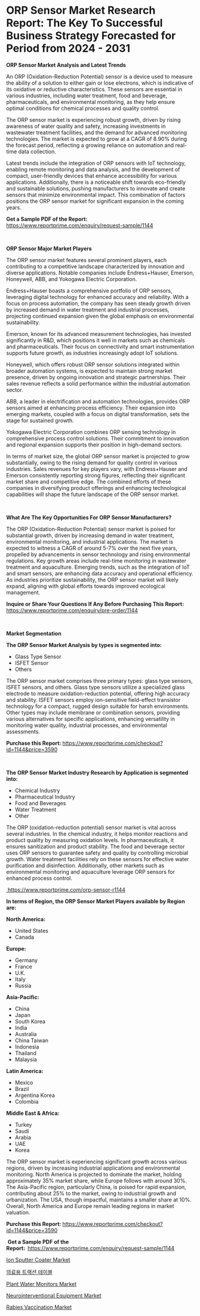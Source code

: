 <p><h1>ORP Sensor Market Research Report: The Key To Successful Business Strategy Forecasted for Period from 2024 - 2031</h1></p><p><strong>ORP Sensor Market Analysis and Latest Trends</strong></p>
<p><p>An ORP (Oxidation-Reduction Potential) sensor is a device used to measure the ability of a solution to either gain or lose electrons, which is indicative of its oxidative or reductive characteristics. These sensors are essential in various industries, including water treatment, food and beverage, pharmaceuticals, and environmental monitoring, as they help ensure optimal conditions for chemical processes and quality control.</p><p>The ORP sensor market is experiencing robust growth, driven by rising awareness of water quality and safety, increasing investments in wastewater treatment facilities, and the demand for advanced monitoring technologies. The market is expected to grow at a CAGR of 8.90% during the forecast period, reflecting a growing reliance on automation and real-time data collection.</p><p>Latest trends include the integration of ORP sensors with IoT technology, enabling remote monitoring and data analysis, and the development of compact, user-friendly devices that enhance accessibility for various applications. Additionally, there is a noticeable shift towards eco-friendly and sustainable solutions, pushing manufacturers to innovate and create sensors that minimize environmental impact. This combination of factors positions the ORP sensor market for significant expansion in the coming years.</p></p>
<p><strong>Get a Sample PDF of the Report:&nbsp;</strong> <a href="https://www.reportprime.com/enquiry/request-sample/1144">https://www.reportprime.com/enquiry/request-sample/1144</a></p>
<p>&nbsp;</p>
<p><strong>ORP Sensor Major Market Players</strong></p>
<p><p>The ORP sensor market features several prominent players, each contributing to a competitive landscape characterized by innovation and diverse applications. Notable companies include Endress+Hauser, Emerson, Honeywell, ABB, and Yokogawa Electric Corporation.</p><p>Endress+Hauser boasts a comprehensive portfolio of ORP sensors, leveraging digital technology for enhanced accuracy and reliability. With a focus on process automation, the company has seen steady growth driven by increased demand in water treatment and industrial processes, projecting continued expansion given the global emphasis on environmental sustainability.</p><p>Emerson, known for its advanced measurement technologies, has invested significantly in R&D, which positions it well in markets such as chemicals and pharmaceuticals. Their focus on connectivity and smart instrumentation supports future growth, as industries increasingly adopt IoT solutions.</p><p>Honeywell, which offers robust ORP sensor solutions integrated within broader automation systems, is expected to maintain strong market presence, driven by ongoing innovation and strategic partnerships. Their sales revenue reflects a solid performance within the industrial automation sector.</p><p>ABB, a leader in electrification and automation technologies, provides ORP sensors aimed at enhancing process efficiency. Their expansion into emerging markets, coupled with a focus on digital transformation, sets the stage for sustained growth.</p><p>Yokogawa Electric Corporation combines ORP sensing technology in comprehensive process control solutions. Their commitment to innovation and regional expansion supports their position in high-demand sectors.</p><p>In terms of market size, the global ORP sensor market is projected to grow substantially, owing to the rising demand for quality control in various industries. Sales revenues for key players vary, with Endress+Hauser and Emerson consistently reporting strong figures, reflecting their significant market share and competitive edge. The combined efforts of these companies in diversifying product offerings and enhancing technological capabilities will shape the future landscape of the ORP sensor market.</p></p>
<p>&nbsp;</p>
<p><strong>What Are The Key Opportunities For ORP Sensor Manufacturers?</strong></p>
<p><p>The ORP (Oxidation-Reduction Potential) sensor market is poised for substantial growth, driven by increasing demand in water treatment, environmental monitoring, and industrial applications. The market is expected to witness a CAGR of around 5-7% over the next five years, propelled by advancements in sensor technology and rising environmental regulations. Key growth areas include real-time monitoring in wastewater treatment and aquaculture. Emerging trends, such as the integration of IoT and smart sensors, are enhancing data accuracy and operational efficiency. As industries prioritize sustainability, the ORP sensor market will likely expand, aligning with global efforts towards improved ecological management.</p></p>
<p><strong>Inquire or Share Your Questions If Any Before Purchasing This Report:</strong> <a href="https://www.reportprime.com/enquiry/pre-order/1144">https://www.reportprime.com/enquiry/pre-order/1144</a></p>
<p>&nbsp;</p>
<p><strong>Market Segmentation</strong></p>
<p><strong>The ORP Sensor Market Analysis by types is segmented into:</strong></p>
<p><ul><li>Glass Type Sensor</li><li>ISFET Sensor</li><li>Others</li></ul></p>
<p><p>The ORP sensor market comprises three primary types: glass type sensors, ISFET sensors, and others. Glass type sensors utilize a specialized glass electrode to measure oxidation-reduction potential, offering high accuracy and stability. ISFET sensors employ ion-sensitive field-effect transistor technology for a compact, rugged design suitable for harsh environments. Other types may include membrane or combination sensors, providing various alternatives for specific applications, enhancing versatility in monitoring water quality, industrial processes, and environmental assessments.</p></p>
<p><strong>Purchase this Report:&nbsp;</strong><a href="https://www.reportprime.com/checkout?id=1144&price=3590">https://www.reportprime.com/checkout?id=1144&price=3590</a></p>
<p>&nbsp;</p>
<p><strong>The ORP Sensor Market Industry Research by Application is segmented into:</strong></p>
<p><ul><li>Chemical Industry</li><li>Pharmaceutical Industry</li><li>Food and Beverages</li><li>Water Treatment</li><li>Other</li></ul></p>
<p><p>The ORP (oxidation-reduction potential) sensor market is vital across several industries. In the chemical industry, it helps monitor reactions and product quality by measuring oxidation levels. In pharmaceuticals, it ensures sanitization and product stability. The food and beverage sector uses ORP sensors to guarantee safety and quality by controlling microbial growth. Water treatment facilities rely on these sensors for effective water purification and disinfection. Additionally, other markets such as environmental monitoring and aquaculture leverage ORP sensors for enhanced process control.</p></p>
<p><a href="https://www.reportprime.com/orp-sensor-r1144">&nbsp;https://www.reportprime.com/orp-sensor-r1144</a></p>
<p><strong>In terms of Region, the ORP Sensor Market Players available by Region are:</strong></p>
<p>
    <p> <strong> North America: </strong>
        <ul>
            <li>United States</li>
            <li>Canada</li>
        </ul>
        </p> 
    <p> <strong> Europe: </strong>
        <ul>
            <li>Germany</li>
            <li>France</li>
            <li>U.K.</li>
            <li>Italy</li>
            <li>Russia</li>
        </ul>
        </p> 
    <p> <strong> Asia-Pacific: </strong>
        <ul>
            <li>China</li>
            <li>Japan</li>
            <li>South Korea</li>
            <li>India</li>
            <li>Australia</li>
            <li>China Taiwan</li>
            <li>Indonesia</li>
            <li>Thailand</li>
            <li>Malaysia</li>
        </ul>
        </p> 
    <p> <strong> Latin America: </strong>
        <ul>
            <li>Mexico</li>
            <li>Brazil</li>
            <li>Argentina Korea</li>
            <li>Colombia</li>
        </ul>
        </p> 
    <p> <strong> Middle East & Africa: </strong>
        <ul>
            <li>Turkey</li>
            <li>Saudi</li>
            <li>Arabia</li>
            <li>UAE</li>
            <li>Korea</li>
        </ul>
    </p>
    </p>
<p><p>The ORP sensor market is experiencing significant growth across various regions, driven by increasing industrial applications and environmental monitoring. North America is projected to dominate the market, holding approximately 35% market share, while Europe follows with around 30%. The Asia-Pacific region, particularly China, is poised for rapid expansion, contributing about 25% to the market, owing to industrial growth and urbanization. The USA, though impactful, maintains a smaller share at 10%. Overall, North America and Europe remain leading regions in market valuation.</p></p>
<p><strong>Purchase this Report: </strong><a href="https://www.reportprime.com/checkout?id=1144&price=3590">https://www.reportprime.com/checkout?id=1144&price=3590</a></p>
<p>&nbsp;<strong>Get a Sample PDF of the Report:&nbsp;&nbsp;</strong><a href="https://www.reportprime.com/enquiry/request-sample/1144">https://www.reportprime.com/enquiry/request-sample/1144</a></p>
<p><strong></strong></p>
<p><p><a href="https://medium.com/@stewart.churchill9078/insights-into-the-ion-sputter-coater-market-size-which-is-expanding-with-a-8-2-cagr-from-2024-2031-bbad32e13cb7">Ion Sputter Coater Market</a></p><p><a href="https://github.com/sougarounis/Market-Research-Report-List-6/blob/main/15763621702.md">의료용 트랙션 테이블</a></p><p><a href="https://issuu.com/reportprime-2/docs/plant-water-monitors-market-size-20_57b7b0256873bf">Plant Water Monitors Market</a></p><p><a href="https://issuu.com/reportprime-2/docs/neurointerventional-equipment-marke_6b3034ee72f370">Neurointerventional Equipment Market</a></p><p><a href="https://medium.com/@andrew.scott4567/rabies-vaccination-market-growth-market-segmentation-and-regional-analysis-global-forecast-2031-81b804785b68">Rabies Vaccination Market</a></p></p>